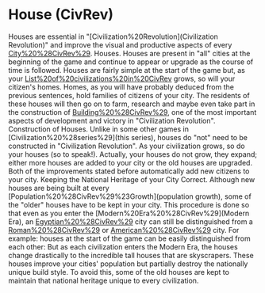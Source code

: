 # House (CivRev)

Houses are essential in "[Civilization%20Revolution](Civilization Revolution)" and improve the visual and productive aspects of every [City%20%28CivRev%29](city).
Houses.
Houses are present in "all" cities at the beginning of the game and continue to appear or upgrade as the course of time is followed. Houses are fairly simple at the start of the game but, as your [List%20of%20civilizations%20in%20CivRev](civilization) grows, so will your citizen's homes. Homes, as you will have probably deduced from the previous sentences, hold families of citizens of your city. The residents of these houses will then go on to farm, research and maybe even take part in the construction of [Building%20%28CivRev%29](buildings), one of the most important aspects of development and victory in "Civilization Revolution".
Construction of Houses.
Unlike in some other games in [Civilization%20%28series%29](this series), houses do "not" need to be constructed in "Civilization Revolution". As your civilization grows, so do your houses (so to speak!). Actually, your houses do not grow, they expand; either more houses are added to your city or the old houses are upgraded. Both of the improvements stated before automatically add new citizens to your city.
Keeping the National Heritage of your City Correct.
Although new houses are being built at every [Population%20%28CivRev%29%23Growth](population growth), some of the "older" houses have to be kept in your city. This procedure is done so that even as you enter the [Modern%20Era%20%28CivRev%29](Modern Era), an [Egyptian%20%28CivRev%29](Egyptian) city can still be distinguished from a [Roman%20%28CivRev%29](Roman) or [American%20%28CivRev%29](American) city. For example: houses at the start of the game can be easily distinguished from each other:
But as each civilization enters the Modern Era, the houses change drastically to the incredible tall houses that are skyscrapers. These houses improve your cities' population but partially destroy the nationally unique build style. To avoid this, some of the old houses are kept to maintain that national heritage unique to every civilization.